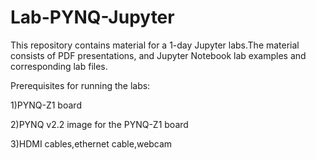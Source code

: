 # Lab-PYNQ-Jupyter
This repository contains material for a 1-day Jupyter labs.The material consists of PDF presentations, and Jupyter Notebook lab examples and corresponding lab files.

Prerequisites for running the labs:

1)PYNQ-Z1 board

2)PYNQ v2.2 image for the PYNQ-Z1 board

3)HDMI cables,ethernet cable,webcam

